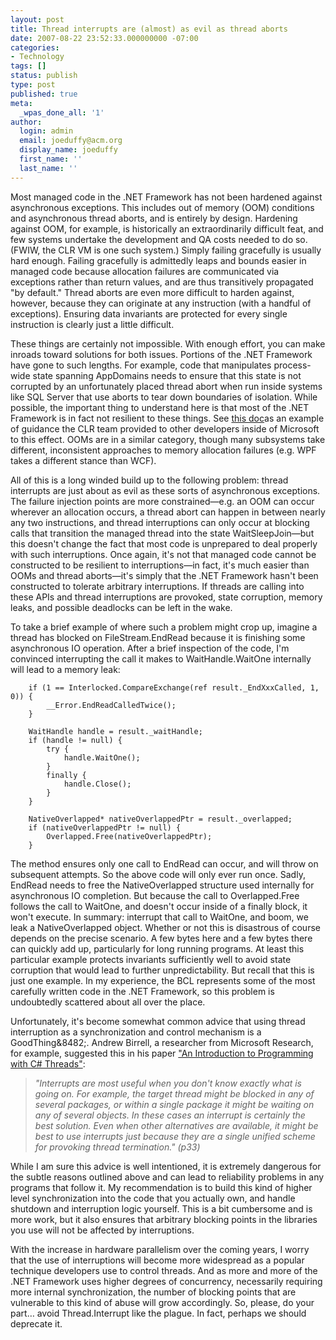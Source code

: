 ```yaml
---
layout: post
title: Thread interrupts are (almost) as evil as thread aborts
date: 2007-08-22 23:52:33.000000000 -07:00
categories:
- Technology
tags: []
status: publish
type: post
published: true
meta:
  _wpas_done_all: '1'
author:
  login: admin
  email: joeduffy@acm.org
  display_name: joeduffy
  first_name: ''
  last_name: ''
---
```

Most managed code in the .NET Framework has not been hardened against asynchronous
exceptions.  This includes out of memory (OOM) conditions and asynchronous thread
aborts, and is entirely by design.  Hardening against OOM, for example, is historically
an extraordinarily difficult feat, and few systems undertake the development and
QA costs needed to do so.  (FWIW, the CLR VM is one such system.)  Simply
failing gracefully is usually hard enough.  Failing gracefully is admittedly
leaps and bounds easier in managed code because allocation failures are communicated
via exceptions rather than return values, and are thus transitively propagated "by
default."  Thread aborts are even more difficult to harden against, however,
because they can originate at any instruction (with a handful of exceptions).
Ensuring data invariants are protected for every single instruction is clearly just
a little difficult.

These things are certainly not impossible.  With enough effort, you can make
inroads toward solutions for both issues.  Portions of the .NET Framework have
gone to such lengths.  For example, code that manipulates process-wide state
spanning AppDomains needs to ensure that this state is not corrupted by an unfortunately
placed thread abort when run inside systems like SQL Server that use aborts to tear
down boundaries of isolation.  While possible, the important thing to understand
here is that most of the .NET Framework is in fact not resilient to these things.
See [this doc](http://www.bluebytesoftware.com/blog/PermaLink.aspx?guid=c1898a31-a0aa-40af-871c-7847d98f1641)as
an example of guidance the CLR team provided to other developers inside of Microsoft
to this effect.  OOMs are in a similar category, though many subsystems take
different, inconsistent approaches to memory allocation failures (e.g. WPF takes
a different stance than WCF).

All of this is a long winded build up to the following problem:  thread interrupts
are just about as evil as these sorts of asynchronous exceptions.  The failure
injection points are more constrained—e.g. an OOM can occur wherever an allocation
occurs, a thread abort can happen in between nearly any two instructions, and thread
interruptions can only occur at blocking calls that transition the managed thread
into the state WaitSleepJoin—but this doesn't change the fact that most code
is unprepared to deal properly with such interruptions.  Once again, it's
not that managed code cannot be constructed to be resilient to interruptions—in
fact, it's much easier than OOMs and thread aborts—it's simply that the .NET
Framework hasn't been constructed to tolerate arbitrary interruptions.  If
threads are calling into these APIs and thread interruptions are provoked, state
corruption, memory leaks, and possible deadlocks can be left in the wake.

To take a brief example of where such a problem might crop up, imagine a thread has
blocked on FileStream.EndRead because it is finishing some asynchronous IO operation.
After a brief inspection of the code, I'm convinced interrupting the call it makes
to WaitHandle.WaitOne internally will lead to a memory leak:

```
    if (1 == Interlocked.CompareExchange(ref result._EndXxxCalled, 1, 0)) {
        __Error.EndReadCalledTwice();
    }

    WaitHandle handle = result._waitHandle;
    if (handle != null) {
        try {
            handle.WaitOne();
        }
        finally {
            handle.Close();
        }
    }

    NativeOverlapped* nativeOverlappedPtr = result._overlapped;
    if (nativeOverlappedPtr != null) {
        Overlapped.Free(nativeOverlappedPtr);
    }
```

The method ensures only one call to EndRead can occur, and will throw on subsequent
attempts.  So the above code will only ever run once.  Sadly, EndRead needs
to free the NativeOverlapped structure used internally for asynchronous IO completion.
But because the call to Overlapped.Free follows the call to WaitOne, and doesn't
occur inside of a finally block, it won't execute.  In summary: interrupt
that call to WaitOne, and boom, we leak a NativeOverlapped object.  Whether
or not this is disastrous of course depends on the precise scenario.  A few
bytes here and a few bytes there can quickly add up, particularly for long running
programs.  At least this particular example protects invariants sufficiently
well to avoid state corruption that would lead to further unpredictability.
But recall that this is just one example.  In my experience, the BCL represents
some of the most carefully written code in the .NET Framework, so this problem is
undoubtedly scattered about all over the place.

Unfortunately, it's become somewhat common advice that using thread interruption
as a synchronization and control mechanism is a GoodThing&8482;.  Andrew Birrell,
a researcher from Microsoft Research, for example, suggested this in his paper ["An
Introduction to Programming with C# Threads"](http://research.microsoft.com/~birrell/papers/ThreadsCSharp.pdf):

> _"Interrupts are most useful when you don't know exactly what is going on.
For example, the target thread might be blocked in any of several packages, or within
a single package it might be waiting on any of several objects. In these cases an
interrupt is certainly the best solution. Even when other alternatives are available,
it might be best to use interrupts just because they are a single unified scheme
for provoking thread termination." (p33)_

While I am sure this advice is well intentioned, it is extremely dangerous for the
subtle reasons outlined above and can lead to reliability problems in any programs
that follow it.  My recommendation is to build this kind of higher level synchronization
into the code that you actually own, and handle shutdown and interruption logic yourself.
This is a bit cumbersome and is more work, but it also ensures that arbitrary blocking
points in the libraries you use will not be affected by interruptions.

With the increase in hardware parallelism over the coming years, I worry that the
use of interruptions will become more widespread as a popular technique developers
use to control threads.  And as more and more of the .NET Framework uses higher
degrees of concurrency, necessarily requiring more internal synchronization, the
number of blocking points that are vulnerable to this kind of abuse will grow accordingly.
So, please, do your part… avoid Thread.Interrupt like the plague.  In fact,
perhaps we should deprecate it.

